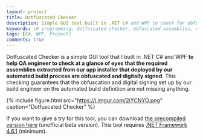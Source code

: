 ```yaml
---
layout: project
title: Dotfuscated Checker
description: Simple GUI tool built in .NET C# and WPF to check for obfuscated assemblies by Dotfuscator software and digital signing at a glance.
keywords: c# programming, dotfuscated checker, obfuscated assemblies, dotfuscator, dotfuschecker, .net obfuscation, dotfuscation checking, digital signing checking
tags: [C#, WPF, Project]
comments: true
---
```


Dotfuscated Checker is a simple GUI tool that I built in .NET C# and WPF **to help QA engineer to check at a glance of eyes that the required assemblies extracted from our app installer that deployed by our automated build process are obfuscated and digitally signed**. This checking guarantees that the obfuscation and digital signing set up by our build engineer on the automated build definition are not missing anything.

{% include figure.html src="https://i.imgur.com/2iYCNYO.png" caption="Dotfuscated Checker" %}

If you want to give a try for this tool, you can download [the precompiled version here](https://www.dropbox.com/s/8lss51zhhx0p4xq/DotfuscatedCheckerV1.zip?dl=0) (unofficial beta version). This tool requires [.NET Framework 4.6.1](https://www.microsoft.com/en-us/download/details.aspx?id=49981) (minimum).
